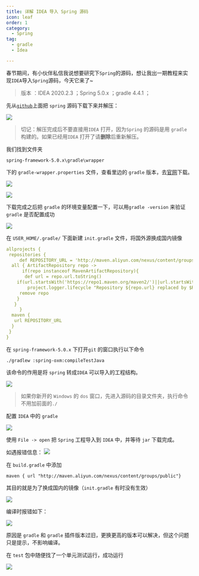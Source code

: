 ```yaml
---
title: 详解 IDEA 导入 Spring 源码
icon: leaf
order: 1
category:
  - Spring
tag:
  - gradle
  - Idea

---
```


春节期间，有小伙伴私信我说想要研究下`Spring`的源码，想让我出一期教程来实现`IDEA`导入`Spring`源码，今天它来了~

> 版本 ：IDEA 2020.2.3 ；Spring 5.0.x ；gradle 4.4.1 ；

先从[`github`](https://github.com/spring-projects/spring-framework)上面把 `spring` 源码下载下来并解压： 

![](https://p3-juejin.byteimg.com/tos-cn-i-k3u1fbpfcp/6d1ca05056cd4774beef6805f9964e05~tplv-k3u1fbpfcp-zoom-1.image)

> 切记：解压完成后不要直接用`IDEA` 打开，因为`Spring` 的源码是用 `gradle` 构建的。如果已经用`IDEA` 打开了请**删除**后重新解压。

我们找到文件夹

`spring-framework-5.0.x\gradle\wrapper`

下的 `gradle-wrapper.properties` 文件，查看里边的 `gradle` 版本，去[官网](https://gradle.org/)下载。

![](https://p3-juejin.byteimg.com/tos-cn-i-k3u1fbpfcp/235245a49c23477cb5c7cdb5090969d4~tplv-k3u1fbpfcp-zoom-1.image)

![](https://p3-juejin.byteimg.com/tos-cn-i-k3u1fbpfcp/35ca1d6371b04d05b6e30b8a21b02b09~tplv-k3u1fbpfcp-zoom-1.image)

下载完成之后把 `gradle` 的环境变量配置一下，可以用`gradle -version` 来验证 `gradle` 是否配置成功 

![](https://p3-juejin.byteimg.com/tos-cn-i-k3u1fbpfcp/91a1c00198cf4f5b96b5dd6948d8ff98~tplv-k3u1fbpfcp-zoom-1.image)

在 `USER_HOME/.gradle/` 下面新建 `init.gradle` 文件，将国外源换成国内镜像

```yml
allprojects {
 repositories {
     def REPOSITORY_URL = 'http://maven.aliyun.com/nexus/content/groups/public/'
  all { ArtifactRepository repo ->
      if(repo instanceof MavenArtifactRepository){
       def url = repo.url.toString()
    if(url.startsWith('https://repo1.maven.org/maven2/')||url.startsWith('https://jcenter.bintray.com/')){
        project.logger.lifecycle "Repository ${repo.url} replaced by $REPOSITORY_URL."
     remove repo
    }
   }
     }
  maven {
   url REPOSITORY_URL
  }
 }
}
```

在 `spring-framework-5.0.x` 下打开`git` 的窗口执行以下命令

`./gradlew :spring-oxm:compileTestJava`

该命令的作用是将 `spring` 转成`IDEA` 可以导入的工程结构。 

![](https://p3-juejin.byteimg.com/tos-cn-i-k3u1fbpfcp/8eb1d8753ddb4fb5b605f8fc1773c9ef~tplv-k3u1fbpfcp-zoom-1.image)

> 如果你新开的 `Windows` 的 `dos` 窗口，先进入源码的目录文件夹，执行命令不用加前面的`./`

配置 `IDEA` 中的 `gradle` 

![](https://p3-juejin.byteimg.com/tos-cn-i-k3u1fbpfcp/5e40574434b2415fa68a94e5548c2a20~tplv-k3u1fbpfcp-zoom-1.image)

使用 `File -> open` 把 `Spring` 工程导入到 `IDEA` 中，并等待 `jar` 下载完成。

如遇报错信息： ![](https://p3-juejin.byteimg.com/tos-cn-i-k3u1fbpfcp/abad097dad7f461cb9d92bed33744040~tplv-k3u1fbpfcp-zoom-1.image)

在 `build.gradle` 中添加

`maven { url "http://maven.aliyun.com/nexus/content/groups/public"}`

其目的就是为了换成国内的镜像（`init.gradle` 有时没有生效）

![](https://p3-juejin.byteimg.com/tos-cn-i-k3u1fbpfcp/6322ab637919479ba483bf5e89887d24~tplv-k3u1fbpfcp-zoom-1.image)

编译时报错如下： 

![](https://p3-juejin.byteimg.com/tos-cn-i-k3u1fbpfcp/07129f1e33ad4bd985c4afdf188fcb9e~tplv-k3u1fbpfcp-zoom-1.image)

原因是 `gradle` 和 `gradle` 插件版本过旧，更换更高的版本可以解决，但这个问题只是提示，不影响编译。

在 `test` 包中随便找了一个单元测试运行，成功运行 

![](https://p3-juejin.byteimg.com/tos-cn-i-k3u1fbpfcp/0212c002ffee450fb72e67d033eb2220~tplv-k3u1fbpfcp-zoom-1.image)
